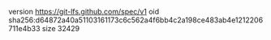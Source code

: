version https://git-lfs.github.com/spec/v1
oid sha256:d64872a40a51103161173c6c562a4f6bb4c2a198ce483ab4e1212206711e4b33
size 32429
